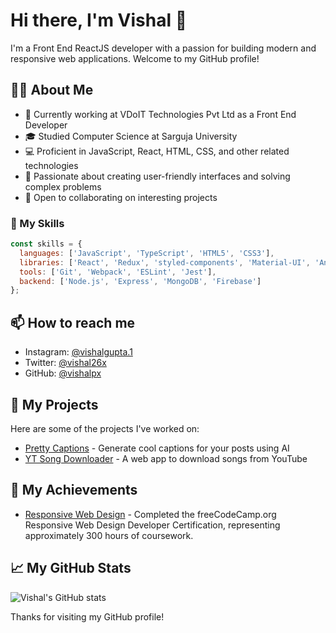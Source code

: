 # Hi there, I'm Vishal 👋

I'm a Front End ReactJS developer with a passion for building modern and responsive web applications. Welcome to my GitHub profile!

## 🧑‍💻 About Me

- 💼 Currently working at VDoIT Technologies Pvt Ltd as a Front End Developer
- 🎓 Studied Computer Science at Sarguja University
- 💻 Proficient in JavaScript, React, HTML, CSS, and other related technologies
- 🌟 Passionate about creating user-friendly interfaces and solving complex problems
- 🤝 Open to collaborating on interesting projects

### 🤖 My Skills

```javascript
const skills = {
  languages: ['JavaScript', 'TypeScript', 'HTML5', 'CSS3'],
  libraries: ['React', 'Redux', 'styled-components', 'Material-UI', 'Ant-D', 'NextJS'],
  tools: ['Git', 'Webpack', 'ESLint', 'Jest'],
  backend: ['Node.js', 'Express', 'MongoDB', 'Firebase']
};
```

## 📫 How to reach me

- Instagram: [@vishalgupta.1](https://www.instagram.com/vishalgupta.1/)
- Twitter: [@vishal26x](https://twitter.com/vishal26x)
- GitHub: [@vishalpx](https://github.com/vishalpx)

## 🚀 My Projects

Here are some of the projects I've worked on:

- [Pretty Captions](https://github.com/vishalpx/pretty-captions) - Generate cool captions for your posts using AI
- [YT Song Downloader](https://github.com/vishalpx/yt-song-downloader) - A web app to download songs from YouTube

## 🌟 My Achievements

- [Responsive Web Design](https://www.freecodecamp.org/certification/vishalgupta26/responsive-web-design) - Completed the freeCodeCamp.org
Responsive Web Design Developer Certification, representing approximately 300 hours of coursework.

## 📈 My GitHub Stats

![Vishal's GitHub stats](https://github-readme-stats.vercel.app/api?username=vishalpx&show_icons=true&theme=radical)

Thanks for visiting my GitHub profile!
